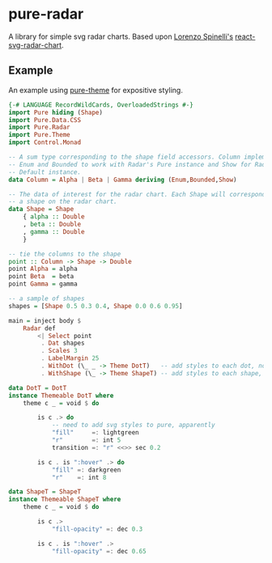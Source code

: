 # pure-radar

A library for simple svg radar charts. Based upon [Lorenzo Spinelli's](https://github.com/Spyna/) [react-svg-radar-chart](https://github.com/Spyna/react-svg-radar-chart).

## Example

An example using [pure-theme](https://github.com/grumply/pure-theme) for expositive styling.

```haskell
{-# LANGUAGE RecordWildCards, OverloadedStrings #-}
import Pure hiding (Shape)
import Pure.Data.CSS
import Pure.Radar
import Pure.Theme
import Control.Monad

-- A sum type corresponding to the shape field accessors. Column implements
-- Enum and Bounded to work with Radar's Pure instance and Show for Radar's
-- Default instance.
data Column = Alpha | Beta | Gamma deriving (Enum,Bounded,Show)

-- The data of interest for the radar chart. Each Shape will correspond to
-- a shape on the radar chart.
data Shape = Shape 
    { alpha :: Double
    , beta :: Double
    , gamma :: Double
    }

-- tie the columns to the shape
point :: Column -> Shape -> Double
point Alpha = alpha
point Beta  = beta
point Gamma = gamma

-- a sample of shapes
shapes = [Shape 0.5 0.3 0.4, Shape 0.0 0.6 0.95]

main = inject body $ 
    Radar def
        <| Select point 
         . Dat shapes 
         . Scales 3 
         . LabelMargin 25
         . WithDot (\_ _ -> Theme DotT)   -- add styles to each dot, non-dependently
         . WithShape (\_ -> Theme ShapeT) -- add styles to each shape, non-dependently

data DotT = DotT
instance Themeable DotT where
    theme c _ = void $ do

        is c .> do
            -- need to add svg styles to pure, apparently
            "fill"     =: lightgreen
            "r"        =: int 5
            transition =: "r" <<>> sec 0.2

        is c . is ":hover" .> do
            "fill" =: darkgreen
            "r"    =: int 8

data ShapeT = ShapeT
instance Themeable ShapeT where
    theme c _ = void $ do

        is c .>
            "fill-opacity" =: dec 0.3

        is c . is ":hover" .>
            "fill-opacity" =: dec 0.65
```